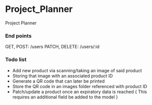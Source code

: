 # Project_Planner
Project Planner

### End points
GET, POST: /users
PATCH, DELETE: /users/:id


### Todo list
* Add new product via scanning/taking an image of said product
* Storing that image with an associated product ID 
* Generate a QR code that can later be printed
* Store the QR code in an images folder referenced with product ID
* Patch/update a product once an expiratory data is reached { This requires an additional field be added to the model }
